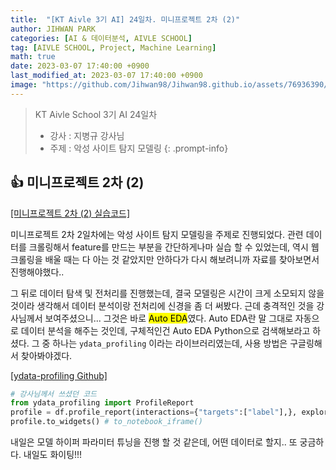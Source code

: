 ```yaml
---
title:  "[KT Aivle 3기 AI] 24일차. 미니프로젝트 2차 (2)"
author: JIHWAN PARK
categories: [AI & 데이터분석, AIVLE SCHOOL]
tag: [AIVLE SCHOOL, Project, Machine Learning]
math: true
date: 2023-03-07 17:40:00 +0900
last_modified_at: 2023-03-07 17:40:00 +0900
image: "https://github.com/Jihwan98/Jihwan98.github.io/assets/76936390/6be11e55-36a3-4a86-8e30-d8928f732a0c"
---
```

> KT Aivle School 3기 AI 24일차 
> - 강사 : 지병규 강사님
> - 주제 : 악성 사이트 탐지 모델링
{: .prompt-info}

## 👍 미니프로젝트 2차 (2) 

<a href='https://github.com/Jihwan98/aivle_school/tree/main/2023.03.07_%EB%AF%B8%EB%8B%88%ED%94%84%EB%A1%9C%EC%A0%9D%ED%8A%B8%202%EC%B0%A8%20(2)' target='_blank'>[미니프로젝트 2차 (2) 실습코드]</a>

미니프로젝트 2차 2일차에는 악성 사이트 탐지 모델링을 주제로 진행되었다. 관련 데이터를 크롤링해서 feature를 만드는 부분을 간단하게나마 실습 할 수 있었는데, 역시 웹 크롤링을 배울 때는 다 아는 것 같았지만 안하다가 다시 해보려니까 자료를 찾아보면서 진행해야했다..

그 뒤로 데이터 탐색 및 전처리를 진행했는데, 결국 모델링은 시간이 크게 소모되지 않을 것이라 생각해서 데이터 분석이랑 전처리에 신경을 좀 더 써봤다. 근데 충격적인 것을 강사님께서 보여주셨으니... 그것은 바로 <mark>Auto EDA</mark>였다. Auto EDA란 말 그대로 자동으로 데이터 분석을 해주는 것인데, 구체적인건 Auto EDA Python으로 검색해보라고 하셨다. 그 중 하나는 `ydata_profiling` 이라는 라이브러리였는데, 사용 방법은 구글링해서 찾아봐야겠다.  

<a href='https://github.com/ydataai/ydata-profiling' target='_blank'>[ydata-profiling Github]</a>

```python
# 강사님께서 쓰셨던 코드
from ydata_profiling import ProfileReport
profile = df.profile_report(interactions={"targets":["label"],}, explorative=True)
profile.to_widgets() # to_notebook_iframe()
```

내일은 모델 하이퍼 파라미터 튜닝을 진행 할 것 같은데, 어떤 데이터로 할지.. 또 궁금하다. 내일도 화이팅!!!
